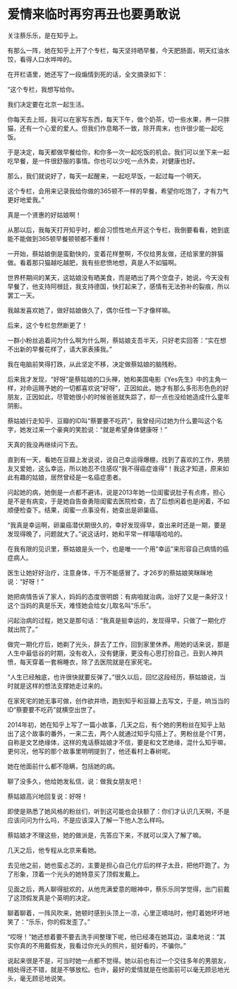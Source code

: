 # 爱情来临时再穷再丑也要勇敢说

关注蔡乐乐，是在知乎上。 

有那么一阵，她在知乎上开了个专栏，每天坚持晒早餐，今天肥肠面，明天红油水饺，看得人口水哗哗的。 

在开栏语里，她还写了一段煽情到死的话，全文摘录如下： 

“这个专栏，我想写给你。 

我们决定要在北京一起生活。 

你每天去上班，我可以在家写东西，每天下午，做个奶茶，切一些水果，养一只胖猫，还有一个心爱的爱人。但我们作息略不一致，除开周末，也许很少能一起吃饭。 

于是决定，每天都做早餐给你，和你多一次一起吃饭的机会。我们可以坐下来一起吃早餐，是一件很舒服的事情。你也可以少吃一点外卖，对健康也好。 

那么，我们就说好了，每天一起醒来，一起吃早饭，一起过每一个明天。 

这个专栏，会用来记录我给你做的365顿不一样的早餐，希望你吃饱了，才有力气更好地爱我。” 

真是一个贤惠的好姑娘啊！ 

从那以后，我每天打开知乎时，都会习惯性地点开这个专栏，我倒要看看，她到底能不能做到365顿早餐顿顿都不重样！ 

一开始，蔡姑娘倒是蛮勤快的，变着花样整啊，不仅给男友做，还给家里的胖猫做。看着那只猫越吃越肥，我有些悲愤地想，真是人不如猫啊。 

世界杯期间的某天，这姑娘没有晒美食，而是晒出了两个空盘子，她说，今天没有早餐了，他支持阿根廷，我支持德国，快打起来了，感情有无法弥补的裂痕，所以罢工一天。 

我越发喜欢她了，做好姑娘做久了，偶尔任性一下才像样嘛。 

后来，这个专栏忽然断更了！ 

一群小粉丝追着问为什么啊为什么啊，蔡姑娘支吾半天，只好老实回答：“实在想不出新的早餐花样了，请大家表揍我。” 

我在电脑前笑得打跌，从此坚定不移，决定做蔡姑娘的脑残粉。 

后来我才发现，“好呀”是蔡姑娘的口头禅，她和美国电影《Yes先生》中的主角一样，对命运赐予她的一切都喜欢说“好呀”，正因如此，她才有那么多形形色色的好朋友，正因如此，尽管她很小的时候爸爸就失踪了，却一点也没给她造成什么童年阴影。 

蔡姑娘行走知乎、豆瓣的ID叫“蔡要要不吃药”，我曾经问过她为什么要叫这个名字，她发过来一个豪爽的笑脸说：“就是希望身体健康呀！” 

天真的我没再继续问下去。 

直到有一天，看她在豆瓣上发说说，说自己幸运得爆棚，找到了喜欢的工作，男朋友又爱她，这么幸运，所以她忍不住感叹“我不得癌症谁得”！我这才知道，原来如此有趣的姑娘，居然曾经是一名癌症患者。 

问起她的病，她倒是一点都不避讳，说是2013年她一位闺蜜说肚子有点疼，担心是不是有病变，于是她自告奋勇陪闺蜜去医院检查，去了后想闲着也是闲着，不如顺便检查下。结果，闺蜜一点事没有，她查出是卵巢癌。 

“我真是幸运啊，卵巢癌潜伏期很久的，幸好发现得早，查出来时还是一期，要是发现得晚了，问题就大了。”说这话时，她和平常一样嘻嘻哈哈的。 

在我有限的见识里，蔡姑娘是头一个，也是唯一一个用“幸运”来形容自己病情的癌症病人。 

医生让她好好治疗，注意身体，千万不能感冒了。才26岁的蔡姑娘笑眯眯地说：“好呀！” 

她把病情告诉了家人，妈妈的态度很明朗：有病咱就治病，治好了又是一条好汉！这个当妈的真是乐天，难怪她会给女儿取名叫“乐乐”。 

问起治病的过程，她又是那句话：“我真是挺幸运的，发现得早，只做了一期化疗就出院了。” 

做完一期化疗后，她剃了光头，辞去了工作，回到家里休养。用她的话来说，那是人生中最低谷的时期，没有收入，没有健康，更没有心思打扮自己，丑到人神共愤，每天穿着一套棉睡衣，除了去医院就是在家死宅。 

“人生已经触底，也许很快就要反弹了。”很久以后，回忆这段经历，蔡姑娘说，当时就是这样的想法支撑她走过来的。 

在家死宅的她无事可做，创作欲井喷，跑到知乎和豆瓣上去写文，于是，响当当的ID“蔡要要不吃药”就横空出世了。 

2014年初，她在知乎上写了一篇小故事，几天之后，有个她的男粉丝在知乎上贴出了这个故事的番外，一来二去，两个人就通过知乎勾搭上了。男粉丝是个IT男，自称是文艺绝缘体，这样的鬼话蔡姑娘才不信，要是和文艺绝缘，混什么知乎嘛，更何况，他写的那个故事里明明提到了，他还看村上春树呢。 

她在他面前什么都不隐瞒，包括她的病。 

聊了没多久，他给她发私信，说：做我女朋友吧！ 

蔡姑娘高兴地回复说：好呀！ 

即使是熟悉了她风格的粉丝们，听到这可能也会扶额了：你们才认识几天啊，不是应该问问为什么吗，不是应该深入了解一下他人怎么样吗。 

蔡姑娘才不理这些，她的做派是，先答应下来，不就可以深入了解了嘛。 

几天之后，他专程从北京来看她。 

去见他之前，她也蛮忐忑的，主要是担心自己化疗后的样子太丑，把他吓跑了。为了形象，顶着一个光头的她特意买了顶假发戴上。 

见面之后，两人聊得挺欢的，从他充满爱意的眼神中，蔡乐乐同学觉得，出门前戴了这顶假发真是个英明的决定。 

聊着聊着，一阵风吹来，她顿时感到头顶上一凉，心里正嘀咕时，他盯着她坏坏地笑了：“乐乐，你的假发歪了。” 

“哎呀！”她还想着要不要去洗手间整理下呢，他已经凑在她耳边，温柔地说：“其实你真的不用戴假发，我看过你光头的照片，挺好看的，不骗你。” 

说起来很是不是，可当时她一点都不觉得。她以前也有过一个交往多年的男朋友，相处得还不错，就是不够放松。也许，最好的爱情就是在他面前可以毫无顾忌地光头，毫无顾忌地说笑。